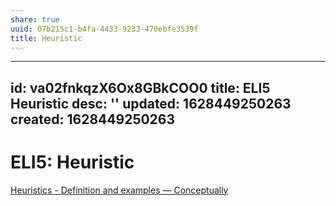 ```yaml
---
share: true
uuid: 07b215c1-b4fa-4433-9233-470ebfe3539f
title: Heuristic
---
```

---
id: va02fnkqzX6Ox8GBkCOO0
title: ELI5 Heuristic
desc: ''
updated: 1628449250263
created: 1628449250263
---
# ELI5: Heuristic
[Heuristics - Definition and examples — Conceptually](https://conceptually.org/concepts/heuristics)
